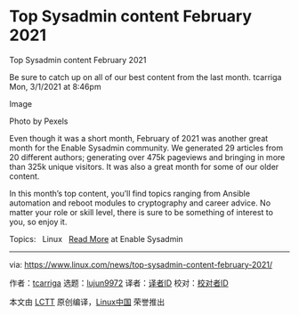 [#]: subject: (Top Sysadmin content February 2021)
[#]: via: (https://www.linux.com/news/top-sysadmin-content-february-2021/)
[#]: author: (tcarriga https://www.redhat.com/sysadmin/top-february-2021)
[#]: collector: (lujun9972)
[#]: translator: ( )
[#]: reviewer: ( )
[#]: publisher: ( )
[#]: url: ( )

Top Sysadmin content February 2021
======

Top Sysadmin content February 2021

Be sure to catch up on all of our best content from the last month.
tcarriga
Mon, 3/1/2021 at 8:46pm

Image

Photo by Pexels

Even though it was a short month, February of 2021 was another great month for the Enable Sysadmin community. We generated 29 articles from 20 different authors; generating over 475k pageviews and bringing in more than 325k unique visitors. It was also a great month for some of our older content.

In this month’s top content, you’ll find topics ranging from Ansible automation and reboot modules to cryptography and career advice. No matter your role or skill level, there is sure to be something of interest to you, so enjoy it.

Topics:  
Linux  
[Read More][1] at Enable Sysadmin

--------------------------------------------------------------------------------

via: https://www.linux.com/news/top-sysadmin-content-february-2021/

作者：[tcarriga][a]
选题：[lujun9972][b]
译者：[译者ID](https://github.com/译者ID)
校对：[校对者ID](https://github.com/校对者ID)

本文由 [LCTT](https://github.com/LCTT/TranslateProject) 原创编译，[Linux中国](https://linux.cn/) 荣誉推出

[a]: https://www.redhat.com/sysadmin/top-february-2021
[b]: https://github.com/lujun9972
[1]: https://www.redhat.com/sysadmin/top-february-2021
